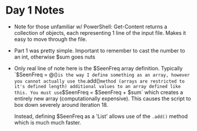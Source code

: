 # Day 1 Notes

+ Note for those unfamiliar w/ PowerShell: Get-Content returns a collection of objects, each representing 1 line of the input file. Makes it easy to move through the file.
+ Part 1 was pretty simple. Important to remember to cast the number to an int, otherwise $sum goes nuts
+ Only real line of note here is the $SeenFreq array definition.
  Typically `$SeenFreq = @()` is the way I define something as an array, however you cannot actually use the `.add()` method (arrays are restricted to it's defined length) additional values to an array defined like this. You must use `$SeenFreq = $SeenFreq + $sum` which creates a entirely new array (computationally expensive). This causes the script to box down severely around iteration 18.

  Instead, defining $SeenFreq as a 'List' allows use of the `.add()` method which is much much faster.
